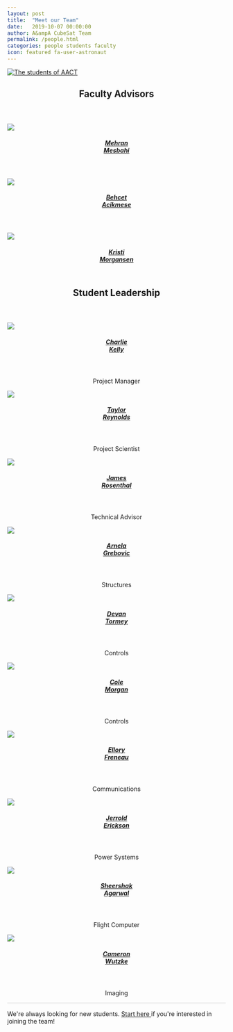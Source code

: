 ```yaml
---
layout: post
title:  "Meet our Team"
date:   2019-10-07 00:00:00
author: A&ampA CubeSat Team
permalink: /people.html
categories: people students faculty
icon: featured fa-user-astronaut
---
```


<section>
    <div class="row half">
        <div class="31-2u">
            <div class="row">
                <div class="12u">
                    <section>
                        <a href="#" class="image featured">
                        <img src="images/teampic_2019-10-03.jpg" alt="The students of AACT">
                        </a>
                    </section>
                </div>
            </div>
        </div>
    </div>
</section>

<!-- FACULTY -->
<section class="wrapper style2">
	<div class="row half">
		<div class="31-2u">
			<header>
				<h2> <strong>Faculty Advisors</strong> </h2>
			</header>
			<div class="row">
				<div class="3u">
					<section>
						<a href="https://faculty.washington.edu/mesbahi/" class="image featured">
							<img src="images/mehran.jpg">
						</a>
						<center>
							<header><h5><a href="https://faculty.washington.edu/mesbahi/"> Mehran <br>Mesbahi </a></h5></header>
						</center>
					</section>
				</div>
				<div class="3u">
					<section>
						<a href="https://sites.google.com/a/uw.edu/uw_acl/home" class="image featured">
							<img src="images/behcet.jpg">
						</a>
						<center>
							<header><h5><a href="https://sites.google.com/a/uw.edu/uw_acl/home"> Behcet <br>Acikmese </a></h5></header>
						</center>
					</section>
				</div>
				<div class="3u">
					<section>
						<a href="https://www.aa.washington.edu/people/faculty/morgansen/" class="image featured">
							<img src="images/kristi.jpg">
						</a>
						<center>
							<header><h5><a href="https://www.aa.washington.edu/people/faculty/morgansen/"> Kristi <br>Morgansen </a></h5></header>
						</center>
					</section>
				</div>
			</div>
		</div>
	</div>			
</section>
<!-- CURRENT STUDENTS -->
<section class="wrapper style2">
	<div class="31-2u">
		<header> 
			<h2> 
				<strong> Student Leadership </strong> 
			</h2> 
		</header>
		<div class="row">
			<div class="3u">
				<section>
					<a href="https://www.uwspacelab.com/people" class="image featured">
						<img src="images/Charlie.png">
					</a>
					<center>
						<header><h5><a href="https://www.uwspacelab.com/people"> Charlie <br>Kelly </a></h5></header>
					<p><center>Project Manager</center></p>
					</center>
				</section>
			</div>
			<div class="3u">
				<section>
					<a href="https://depts.washington.edu/uwrainlab/taylor/" class="image featured">
						<img src="images/taylor.jpg">
					</a>
					<center>
						<header><h5><a href="https://depts.washington.edu/uwrainlab/taylor/"> Taylor <br>Reynolds </a></h5></header>
						<p><center>Project Scientist</center></p>
					</center>
				</section>
			</div>
            <div class="3u">
                <section>
                    <a href="https://www.linkedin.com/in/jamesdrosenthal/" class="image featured">
                        <img src="images/James.jpg">
                    </a>
                    <center>
                        <header><h5><a href="https://www.linkedin.com/in/jamesdrosenthal/">James <br>Rosenthal</a></h5></header>
                        <p><center>Technical Advisor</center></p>
                    </center>
                </section>
            </div>
            <div class="3u">
                <section>
                    <a href="https://www.linkedin.com/in/arnelagrebovic/" class="image featured">
                        <img src="images/Arnela.jpg">
                    </a>
                    <center>
                        <header><h5><a href="https://www.linkedin.com/in/arnelagrebovic/">Arnela <br>Grebovic</a></h5></header>
                        <p><center>Structures</center></p>
                    </center>
                </section>
            </div>
        </div>
        <div class="row">
            <div class="3u">
                <section>
                    <a href="" class="image featured">
                        <img src="images/Devan.jpg">
                    </a>
                    <center>
                        <header><h5><a href="">Devan <br>Tormey</a></h5></header>
                        <p><center>Controls</center></p>
                    </center>
                </section>
            </div>
            <div class="3u">
                <section>
                    <a href="" class="image featured">
                        <img src="images/cole.jpg">
                    </a>
                    <center>
                        <header><h5><a href="">Cole <br>Morgan</a></h5></header>
                        <p><center>Controls</center></p>
                    </center>
                </section>
            </div>
            <div class="3u">
                <section>
                    <a href="" class="image featured">
                        <img src="images/Ellory.jpg">
                    </a>
                    <center>
                        <header><h5><a href="">Ellory <br>Freneau</a></h5></header>
                        <p><center>Communications</center></p>
                    </center>
                </section>
            </div>
            <div class="3u">
                <section>
                    <a href="" class="image featured">
                        <img src="images/Jerrold.png">
                    </a>
                    <center>
                        <header><h5><a href="">Jerrold <br>Erickson</a></h5></header>
                        <p><center>Power Systems</center></p>
                    </center>
                </section>
            </div>
        </div>
        <div class="row">
            <div class="3u">
                <section>
                    <a href="" class="image featured">
                        <img src="images/sheershak.jpg">
                    </a>
                    <center>
                        <header><h5><a href="">Sheershak <br>Agarwal</a></h5></header>
                        <p><center>Flight Computer</center></p>
                    </center>
                </section>
            </div>
            <div class="3u">
                <section>
                    <a href="" class="image featured">
                        <img src="images/cameron.jpg">
                    </a>
                    <center>
                        <header><h5><a href="">Cameron <br>Wutzke</a></h5></header>
                        <p><center>Imaging</center></p>
                    </center>
                </section>
            </div>
        </div>
    </div>
	<svg height="5" width="1000">
        <line x1="0" y1="0" x2="43em" y2="0" style="stroke:rgb(210,210,210);stroke-width:2" />
	</svg>
    <div>
        <p> We're always looking for new students. <a href="/contact-students.html"> Start here </a> if you're interested in joining the team! </p>
    </div> 
</section>
<!-- PREVIOUS STUDENTS -->
<!-- <section class="wrapper style2">
    <header> <h2> <strong> Past Students </strong> </h2> </header>
        <p> We're very proud to brag about some of the students that have worked with us in the past! Many of these students have gone on to jobs in the space industry, grad school, and beyond, taking their AACT experience with them. </p>
        <ul style="list-style-type: circle; padding-left: 1em">
            <li>Test</li>
        </ul> 
</section> -->